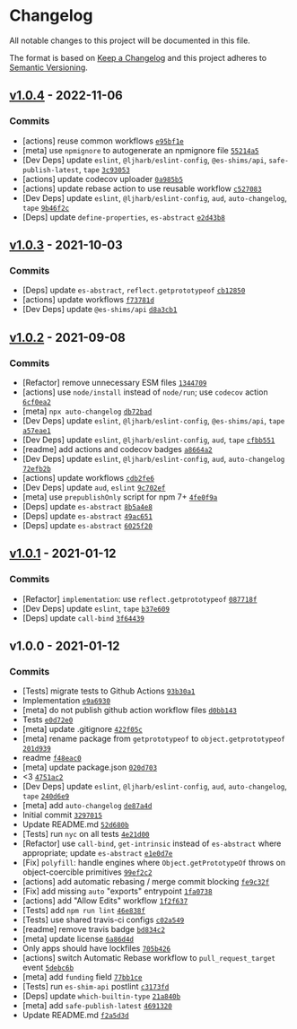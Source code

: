 # Changelog

All notable changes to this project will be documented in this file.

The format is based on [Keep a Changelog](https://keepachangelog.com/en/1.0.0/)
and this project adheres to [Semantic Versioning](https://semver.org/spec/v2.0.0.html).

## [v1.0.4](https://github.com/es-shims/Object.getPrototypeOf/compare/v1.0.3...v1.0.4) - 2022-11-06

### Commits

- [actions] reuse common workflows [`e95bf1e`](https://github.com/es-shims/Object.getPrototypeOf/commit/e95bf1eb1893560f093b06505cf07cbfe2b1b154)
- [meta] use `npmignore` to autogenerate an npmignore file [`55214a5`](https://github.com/es-shims/Object.getPrototypeOf/commit/55214a57b03de1e936cea3e98f81b0759081b6e8)
- [Dev Deps] update `eslint`, `@ljharb/eslint-config`, `@es-shims/api`, `safe-publish-latest`, `tape` [`3c93053`](https://github.com/es-shims/Object.getPrototypeOf/commit/3c9305327c22b84dc3aa86b2133d4ea7d1dd61bd)
- [actions] update codecov uploader [`0a985b5`](https://github.com/es-shims/Object.getPrototypeOf/commit/0a985b5823d6b2fca42e24fa9c024726ccca16f4)
- [actions] update rebase action to use reusable workflow [`c527083`](https://github.com/es-shims/Object.getPrototypeOf/commit/c5270834f09569bdbe824214bc7205942cd67422)
- [Dev Deps] update `eslint`, `@ljharb/eslint-config`, `aud`, `auto-changelog`, `tape` [`9b46f2c`](https://github.com/es-shims/Object.getPrototypeOf/commit/9b46f2c83948b0facf6420a3a797f8ef9d62d569)
- [Deps] update `define-properties`, `es-abstract` [`e2d43b8`](https://github.com/es-shims/Object.getPrototypeOf/commit/e2d43b8144acf33c72ac9b29b23033762cc2ca33)

## [v1.0.3](https://github.com/es-shims/Object.getPrototypeOf/compare/v1.0.2...v1.0.3) - 2021-10-03

### Commits

- [Deps] update `es-abstract`, `reflect.getprototypeof` [`cb12850`](https://github.com/es-shims/Object.getPrototypeOf/commit/cb128508cde0a6c70629af5a7a86712605a7a70b)
- [actions] update workflows [`f73781d`](https://github.com/es-shims/Object.getPrototypeOf/commit/f73781d235f2ea93dcf8119d68af883e54b8716f)
- [Dev Deps] update `@es-shims/api` [`d8a3cb1`](https://github.com/es-shims/Object.getPrototypeOf/commit/d8a3cb118b23cfbd5de7ef94c4c46248aedacfcd)

## [v1.0.2](https://github.com/es-shims/Object.getPrototypeOf/compare/v1.0.1...v1.0.2) - 2021-09-08

### Commits

- [Refactor] remove unnecessary ESM files [`1344709`](https://github.com/es-shims/Object.getPrototypeOf/commit/1344709603a7a6b44aabff062c5942243ebb92df)
- [actions] use `node/install` instead of `node/run`; use `codecov` action [`6cf0ea2`](https://github.com/es-shims/Object.getPrototypeOf/commit/6cf0ea27bf38770c5ee3bad661893ce98da710e2)
- [meta] `npx auto-changelog` [`db72bad`](https://github.com/es-shims/Object.getPrototypeOf/commit/db72bad0f68c3866486fbc1a0c4a0a6337ef84cf)
- [Dev Deps] update `eslint`, `@ljharb/eslint-config`, `@es-shims/api`, `tape` [`a57eae1`](https://github.com/es-shims/Object.getPrototypeOf/commit/a57eae1f44bc5648644b50cda3258edf701eea68)
- [Dev Deps] update `eslint`, `@ljharb/eslint-config`, `aud`, `tape` [`cfbb551`](https://github.com/es-shims/Object.getPrototypeOf/commit/cfbb5516fa1b05b1ad1cb36f67ecb68d8ba85208)
- [readme] add actions and codecov badges [`a8664a2`](https://github.com/es-shims/Object.getPrototypeOf/commit/a8664a2f49b20907acb128236feb74ed2c48f19f)
- [Dev Deps] update `eslint`, `@ljharb/eslint-config`, `aud`, `auto-changelog` [`72efb2b`](https://github.com/es-shims/Object.getPrototypeOf/commit/72efb2be16b14a2e1a4a2b8e59832ec4a2e373f8)
- [actions] update workflows [`cdb2fe6`](https://github.com/es-shims/Object.getPrototypeOf/commit/cdb2fe6664e6317e92cad847b41181009bc0d52b)
- [Dev Deps] update `aud`, `eslint` [`9c702ef`](https://github.com/es-shims/Object.getPrototypeOf/commit/9c702ef95455c772235716ee325b70bf78c03094)
- [meta] use `prepublishOnly` script for npm 7+ [`4fe0f9a`](https://github.com/es-shims/Object.getPrototypeOf/commit/4fe0f9a3405e8c03e786740aac97e943bffe9ecc)
- [Deps] update `es-abstract` [`8b5a4e8`](https://github.com/es-shims/Object.getPrototypeOf/commit/8b5a4e86747f7afe99169f6c6f6712cb7dfdc24e)
- [Deps] update `es-abstract` [`49ac651`](https://github.com/es-shims/Object.getPrototypeOf/commit/49ac6515761a38b7ffd11cfe7cd5b0de6276a85d)
- [Deps] update `es-abstract` [`6025f20`](https://github.com/es-shims/Object.getPrototypeOf/commit/6025f2022985b478e83be7603a607f55c7ca4adc)

## [v1.0.1](https://github.com/es-shims/Object.getPrototypeOf/compare/v1.0.0...v1.0.1) - 2021-01-12

### Commits

- [Refactor] `implementation`: use `reflect.getprototypeof` [`087718f`](https://github.com/es-shims/Object.getPrototypeOf/commit/087718fab0481423efe0679a8fd76cefb335e90f)
- [Dev Deps] update `eslint`, `tape` [`b37e609`](https://github.com/es-shims/Object.getPrototypeOf/commit/b37e609840a4912474af7b13b0730ffdcd91e9bc)
- [Deps] update `call-bind` [`3f64439`](https://github.com/es-shims/Object.getPrototypeOf/commit/3f644397b8aaca63b4d2a5758e821ac642d783e9)

## v1.0.0 - 2021-01-12

### Commits

- [Tests] migrate tests to Github Actions [`93b30a1`](https://github.com/es-shims/Object.getPrototypeOf/commit/93b30a106e59b6db08815854aadf9c3c210bb1b1)
- Implementation [`e9a6930`](https://github.com/es-shims/Object.getPrototypeOf/commit/e9a6930ab431ec9ccc4c4e256a68b8c7dfac1994)
- [meta] do not publish github action workflow files [`d0bb143`](https://github.com/es-shims/Object.getPrototypeOf/commit/d0bb143fe5a9aee643896b962daf7f2f350331d0)
- Tests [`e0d72e0`](https://github.com/es-shims/Object.getPrototypeOf/commit/e0d72e0a4c03a2f180e3784382958100766155c6)
- [meta] update .gitignore [`422f05c`](https://github.com/es-shims/Object.getPrototypeOf/commit/422f05c0f8bd0fb0a1e4be2fad72a05d73bc98bd)
- [meta] rename package from `getprototypeof` to `object.getprototypeof` [`201d939`](https://github.com/es-shims/Object.getPrototypeOf/commit/201d939e92c8ce8c6705d499cadfe0fa9961e3c1)
- readme [`f48eac0`](https://github.com/es-shims/Object.getPrototypeOf/commit/f48eac0867b06deb816b334a32dd2145cfcdf400)
- [meta] update package.json [`020d703`](https://github.com/es-shims/Object.getPrototypeOf/commit/020d7030be338262913e4100e954a85601a3741d)
- &lt;3 [`4751ac2`](https://github.com/es-shims/Object.getPrototypeOf/commit/4751ac25c20fb7117e7956b123a4cdd7fd944124)
- [Dev Deps] update `eslint`, `@ljharb/eslint-config`, `aud`, `auto-changelog`, `tape` [`240d6e9`](https://github.com/es-shims/Object.getPrototypeOf/commit/240d6e967a05c3f2a854ab894ecbb13abcf7e119)
- [meta] add `auto-changelog` [`de87a4d`](https://github.com/es-shims/Object.getPrototypeOf/commit/de87a4df27902979a32b2e27f6d5cb361ee6975f)
- Initial commit [`3297015`](https://github.com/es-shims/Object.getPrototypeOf/commit/32970157d24409ca394e4cea35d6d5b9cfe1230a)
- Update README.md [`52d680b`](https://github.com/es-shims/Object.getPrototypeOf/commit/52d680b882855abe3db7acc10ba4ad864ba13a18)
- [Tests] run `nyc` on all tests [`4e21d00`](https://github.com/es-shims/Object.getPrototypeOf/commit/4e21d001847c5ae4b759898e9481e3803a227e91)
- [Refactor] use `call-bind`, `get-intrinsic` instead of `es-abstract` where appropriate; update `es-abstract` [`e1e0d7e`](https://github.com/es-shims/Object.getPrototypeOf/commit/e1e0d7e65ff57624c467fcb6bb94b2a713d328fa)
- [Fix] `polyfill`: handle engines where `Object.getPrototypeOf` throws on object-coercible primitives [`99ef2c2`](https://github.com/es-shims/Object.getPrototypeOf/commit/99ef2c2c97ac68e49a6b702492998b92f74d7944)
- [actions] add automatic rebasing / merge commit blocking [`fe9c32f`](https://github.com/es-shims/Object.getPrototypeOf/commit/fe9c32fa996704d1263d0cbfce3590f993a7e168)
- [Fix] add missing `auto` "exports" entrypoint [`1fa0738`](https://github.com/es-shims/Object.getPrototypeOf/commit/1fa07382650e37927e0d63242f971e3c7f6dc5a3)
- [actions] add "Allow Edits" workflow [`1f2f637`](https://github.com/es-shims/Object.getPrototypeOf/commit/1f2f637874631cfd914a3bd598353e62bab0a272)
- [Tests] add `npm run lint` [`46e838f`](https://github.com/es-shims/Object.getPrototypeOf/commit/46e838f83a54e6c4b27a327f87cd157d0b8569a2)
- [Tests] use shared travis-ci configs [`c02a549`](https://github.com/es-shims/Object.getPrototypeOf/commit/c02a549a70f5335ddce738b9be67a5ed05ff372a)
- [readme] remove travis badge [`bd834c2`](https://github.com/es-shims/Object.getPrototypeOf/commit/bd834c25d95d311048457e232423c7b9b1973bf5)
- [meta] update license [`6a86d4d`](https://github.com/es-shims/Object.getPrototypeOf/commit/6a86d4da1561f464fa3d93e484248f2e6169a041)
- Only apps should have lockfiles [`705b426`](https://github.com/es-shims/Object.getPrototypeOf/commit/705b42605f71b50ea002738a73540bbca9135016)
- [actions] switch Automatic Rebase workflow to `pull_request_target` event [`5debc6b`](https://github.com/es-shims/Object.getPrototypeOf/commit/5debc6bf86a8857c989fc9d1e110c67e94dfdecb)
- [meta] add `funding` field [`77bb1ce`](https://github.com/es-shims/Object.getPrototypeOf/commit/77bb1ce456183c6c1837840e1c930b2895bb2465)
- [Tests] run `es-shim-api` postlint [`c3173fd`](https://github.com/es-shims/Object.getPrototypeOf/commit/c3173fdf79b9036d54f32a8a5698391f11a68eff)
- [Deps] update `which-builtin-type` [`21a840b`](https://github.com/es-shims/Object.getPrototypeOf/commit/21a840ba23dcbda0e3e452f431a4b88e3af1ee31)
- [meta] add `safe-publish-latest` [`4691320`](https://github.com/es-shims/Object.getPrototypeOf/commit/4691320b92fa9cc0dcb411fb4093e298a04d6cc2)
- Update README.md [`f2a5d3d`](https://github.com/es-shims/Object.getPrototypeOf/commit/f2a5d3d18b5d9a3bb718c2d197a2a7ff1bd243e7)
